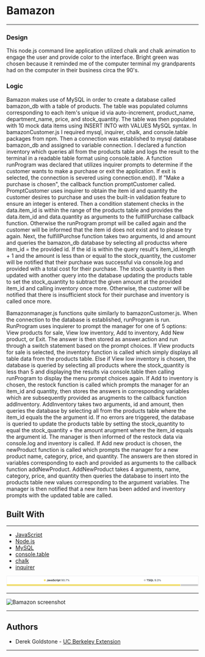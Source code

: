 # Bamazon

___

### Design

This node.js command line application utilized chalk and chalk animation to engage the user and provide color to the interface. Bright green was chosen because it reminded me of the computer terminal my grandparents had on the computer in their business circa the 90's.

### Logic

Bamazon makes use of MySQL in order to create a database called bamazon_db with a table of products. The table was populated columns corresponding to each item's unique id via auto-increment, product_name, department_name, price, and stock_quantity. The table was then populated with 10 mock data items using INSERT INTO with VALUES MySQL syntax. In bamazonCustomer.js I required mysql, inquirer, chalk, and console.table packages from npm. Then a connection was established to mysql database bamazon_db and assigned to variable connection. I declared a function inventory which queries all from the products table and logs the result to the terminal in a readable table format using console.table. A function runProgram was declared that utilizes inquirer prompts to determine if the customer wants to make a purchase or exit the application. If exit is selected, the connection is severed using connection.end(). If "Make a purchase is chosen", the callback function promptCustomer called. PromptCustomer uses inquirer to obtain the item id and quantity the customer desires to purchase and uses the built-in validation feature to ensure an integer is entered. Then a condition statement checks in the data.item_id is within the range of the products table and provides the data.item_id and data.quantity as arguments to the fulfillPurchase callback function. Otherwise the runProgram prompt will be called again and the customer will be informed that the item id does not exist and to please try again. Next, the fulfillPurchse function takes two arguments, id and amount and queries the bamazon_db database by selecting all productss where item_id = the provided id. If the id is within the query result's item_id.length + 1 and the amount is less than or equal to the stock_quantity, the customer will be notified that their purchase was successful via console.log and provided with a total cost for their purchase. The stock quantity is then updated with another query into the database updating the products table to set the stock_quantity to subtract the given amount at the provided item_id and calling inventory once more. Otherwise, the customer will be notified that there is insufficient stock for their purchase and inventory is called once more.

Bamazonmanager.js functions quite similarly to bamazonCustomer.js. When the connection to the database is established, runProgram is run. RunProgram uses inquierer to prompt the manager for one of 5 options: View products for sale, View low inventory, Add to inventory, Add New product, or Exit. The answer is then stored as answer.action and run through a switch statement based on the prompt choices. If View products for sale is selected, the inventory function is called which simply displays all table data from the products table. Else if View low inventory is chosen, the database is queried by selecting all products where the stock_quantity is less than 5 and displaying the results via console.table then calling runProgram to display the menu prompt choices again. If Add to inventory is chosen, the restock function is called which prompts the manager for an item_id and quantity, then stores the answers in corresponding variables which are subsequently provided as arugments to the callback function addInventory. AddInventory takes two arguments, id and amount, then queries the database by selecting all from the products table where the item_id equals the the argument id. If no errors are triggered, the database is queried to update the products table by setting the stock_quantity to equal the stock_quantity + the amount arugment where the item_id equals the argument id. The manager is then informed of the restock data via console.log and inventory is called. If Add new product is chosen, the newProduct function is called which prompts the manager for a new product name, category, price, and quantity. The answers are then stored in variables corresponding to each and provided as arguments to the callback function addNewProduct. AddNewProduct takes 4 arguments, name, category, price, and quantity then queries the database to insert into the products table new values corresponding to the argument variables. The manager is then notified that a new item has been added and inventory prompts with the updated table are called.


## Built With

___

* [JavaScript](https://developer.mozilla.org/en-US/docs/Web/JavaScript/Reference)
* [Node.js](https://nodejs.org/en/docs/)
* [MySQL](https://dev.mysql.com/doc/)
* [console.table](https://www.npmjs.com/package/console.table)
* [chalk](https://www.npmjs.com/package/chalk)
* [inquirer](https://www.npmjs.com/package/inquirer)

![Graph](images/graph.png)
___

![Bamazon screenshot](images/xxx-screenshot.png)



___

## Authors

* Derek Goldstone - [UC Berkeley Extension](https://www.linkedin.com/in/derek-goldstone-482884a3/)

___